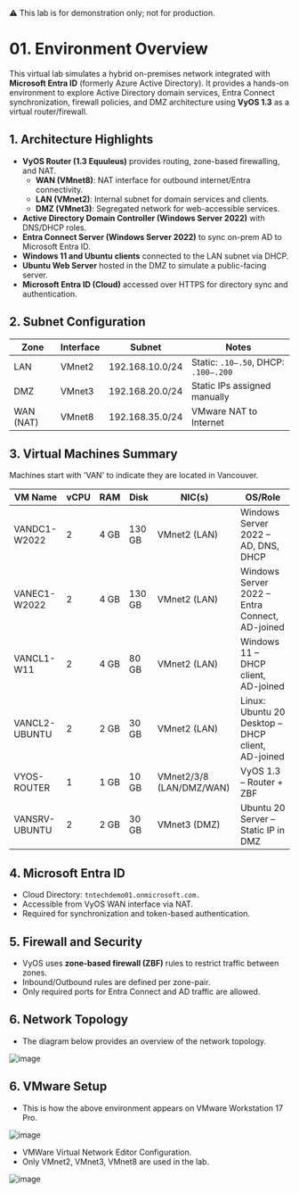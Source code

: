 ⚠️ This lab is for demonstration only; not for production.

# 01. Environment Overview

This virtual lab simulates a hybrid on-premises network integrated with **Microsoft Entra ID** (formerly Azure Active Directory). It provides a hands-on environment to explore Active Directory domain services, Entra Connect synchronization, firewall policies, and DMZ architecture using **VyOS 1.3** as a virtual router/firewall.

## 1. Architecture Highlights

- **VyOS Router (1.3 Equuleus)** provides routing, zone-based firewalling, and NAT.
  - **WAN (VMnet8)**: NAT interface for outbound internet/Entra connectivity.
  - **LAN (VMnet2)**: Internal subnet for domain services and clients.
  - **DMZ (VMnet3)**: Segregated network for web-accessible services.
- **Active Directory Domain Controller (Windows Server 2022)** with DNS/DHCP roles.
- **Entra Connect Server (Windows Server 2022)** to sync on-prem AD to Microsoft Entra ID.
- **Windows 11 and Ubuntu clients** connected to the LAN subnet via DHCP.
- **Ubuntu Web Server** hosted in the DMZ to simulate a public-facing server.
- **Microsoft Entra ID (Cloud)** accessed over HTTPS for directory sync and authentication.

## 2. Subnet Configuration

| Zone      | Interface   | Subnet             | Notes                              |
|-----------|-------------|--------------------|-------------------------------------|
| LAN       | VMnet2      | 192.168.10.0/24    | Static: `.10–.50`, DHCP: `.100–.200`|
| DMZ       | VMnet3      | 192.168.20.0/24    | Static IPs assigned manually       |
| WAN (NAT) | VMnet8      | 192.168.35.0/24    | VMware NAT to Internet             |

## 3. Virtual Machines Summary

Machines start with 'VAN' to indicate they are located in Vancouver.

| VM Name           | vCPU | RAM  | Disk | NIC(s)           | OS/Role                                     |
|-------------------|------|------|------|------------------|---------------------------------------------|
| VANDC1-W2022      | 2    | 4 GB | 130 GB | VMnet2 (LAN)   | Windows Server 2022 – AD, DNS, DHCP       |
| VANEC1-W2022      | 2    | 4 GB | 130 GB | VMnet2 (LAN)        | Windows Server 2022 – Entra Connect, AD-joined       |
| VANCL1-W11        | 2    | 4 GB | 80 GB | VMnet2 (LAN)         | Windows 11 – DHCP client, AD-joined               |
| VANCL2-UBUNTU     | 2    | 2 GB | 30 GB | VMnet2 (LAN)         | Linux: Ubuntu 20 Desktop – DHCP client, AD-joined           |
| VYOS-ROUTER       | 1    | 1 GB | 10 GB | VMnet2/3/8 (LAN/DMZ/WAN)     | VyOS 1.3 – Router + ZBF                    |
| VANSRV-UBUNTU     | 2    | 2 GB | 30 GB | VMnet3 (DMZ)         | Ubuntu 20 Server – Static IP in DMZ        |

## 4. Microsoft Entra ID

- Cloud Directory: `tntechdemo01.onmicrosoft.com.`
- Accessible from VyOS WAN interface via NAT.
- Required for synchronization and token-based authentication.

## 5. Firewall and Security

- VyOS uses **zone-based firewall (ZBF)** rules to restrict traffic between zones.
- Inbound/Outbound rules are defined per zone-pair.
- Only required ports for Entra Connect and AD traffic are allowed.

## 6. Network Topology

- The diagram below provides an overview of the network topology.

![image](https://github.com/user-attachments/assets/f735ccd2-b936-4f7a-8be6-0008baa569c2)

## 6. VMware Setup

- This is how the above environment appears on VMware Workstation 17 Pro.

![image](https://github.com/user-attachments/assets/5c19f0e6-ea32-42ad-8317-a2993e7e09ba)

- VMWare Virtual Network Editor Configuration.
- Only VMnet2, VMnet3, VMnet8 are used in the lab.

![image](https://github.com/user-attachments/assets/5585d948-adbf-4448-953c-ccdd4b7fb478)
